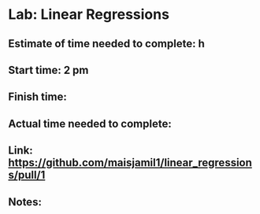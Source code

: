 # Lab: Linear Regressions
## Estimate of time needed to complete: h
## Start time: 2 pm
## Finish time: 
## Actual time needed to complete: 
## Link: https://github.com/maisjamil1/linear_regressions/pull/1
## Notes: